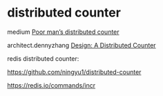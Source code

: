# distributed counter

medium [Poor man’s distributed counter](https://medium.com/@etki/poor-mans-distributed-counter-25a279949d1d)

architect.dennyzhang [Design: A Distributed Counter](https://architect.dennyzhang.com/design-distributed-counter/)

redis distributed counter: 

https://github.com/ningyu1/distributed-counter

https://redis.io/commands/incr